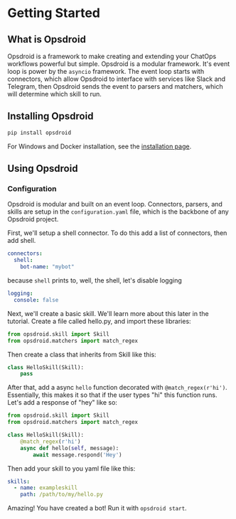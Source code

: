 # Getting Started

## What is Opsdroid

Opsdroid is a framework to make creating and extending your ChatOps workflows powerful but simple. Opsdroid is a modular framework. It's event loop is power by the `asyncio` framework. The event loop starts with connectors, which allow Opsdroid to interface with services like Slack and Telegram, then Opsdroid sends the event to parsers and matchers, which will determine which skill to run.

## Installing Opsdroid

```bash
pip install opsdroid
```

For Windows and Docker installation, see the [installation page](https://docs.opsdroid.dev/en/stable/installation.html).

## Using Opsdroid

### Configuration

Opsdroid is modular and built on an event loop. Connectors, parsers, and skills are setup in the `configuration.yaml` file, which is the backbone of any Opsdroid project.

First, we'll setup a shell connector. To do this add a list of connectors, then add shell.

```yaml
connectors:
  shell:
    bot-name: "mybot"
```

because `shell` prints to, well, the shell, let's disable logging

```yaml
logging:
  console: false
```

Next, we'll create a basic skill. We'll learn more about this later in the tutorial. Create a file called hello.py, and import these libraries:

```python
from opsdroid.skill import Skill
from opsdroid.matchers import match_regex
```

Then create a class that inherits from Skill like this:

```python
class HelloSkill(Skill):
    pass
```

After that, add a async `hello` function decorated with `@match_regex(r'hi')`. Essentially, this makes it so that if the user types "hi" this function runs. Let's add a response of "hey" like so:
```python
from opsdroid.skill import Skill
from opsdroid.matchers import match_regex

class HelloSkill(Skill):
    @match_regex(r'hi')
    async def hello(self, message):
        await message.respond('Hey')
```
Then add your skill to you yaml file like this:

```yaml
skills:
  - name: exampleskill
    path: /path/to/my/hello.py
```
Amazing! You have created a bot! Run it with `opsdroid start`.
